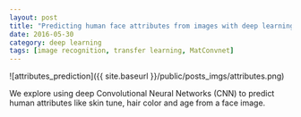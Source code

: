 ```yaml
---
layout: post
title: "Predicting human face attributes from images with deep learning"
date: 2016-05-30
category: deep learning
tags: [image recognition, transfer learning, MatConvnet]
---
```

![attributes_prediction]({{ site.baseurl }}/public/posts_imgs/attributes.png)
<p class="proj-text-content">We explore using deep Convolutional Neural Networks (CNN) to predict human attributes like skin tune, hair color and age from a face image.</p>
